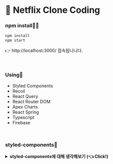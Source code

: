 # 🎥 Netflix Clone Coding

### npm install🧚‍♂️

```bash
npm install
npm start
```

👉 http://localhost:3000/ 접속됩니니다.

<br />

### Using🥷

- Styled Components
- Recoil
- React Query
- React Router DOM
- Apex Charts
- React Spring
- Typescript
- Firebase

<br />

### styled-components🎨

<details>
  <summary>
    <strong>styled-components에 대해 생각해보기 (👈 Click!)</strong>
  </summary>

  <br />

- **🎨 인라인 스타일이나 CSS모듈 스타일을 권장하지 않는 이유는?**

- **🎨 Box 컴포넌트 스타일을 Input 컴포넌트 스타일을 가져오고 싶다면?  
  +) 추가로 Input 컴포넌트에 color: red; 만 별도로 추가하고 싶다면?**

- **🎨 같은 컴포넌트를 사용하지만 배경색만 다르게 적용하고 싶다면?**

- **🎨 동일한 컴포넌트 사용하고 같은 스타일을 사용한다. 하지만 경우에 따라 태그를 다르게 설정하고 싶다면?**

- **🎨 4개의 input태그에 공통된 속성을 적용하고 싶다면?**

- **🎨 keyframes 사용해서 컴포넌트에 animation 적용하고 싶다면?**

- **🎨 스타일 컴포넌트 안에 자식 요소가 HTML태그로 적용되어 있는 요소에 스타일을 적용하고 싶다면?**

  1. 특정 부모 요소 안에 자식요소로만 존재하는 경우
  2. 공통적으로 많이 사용되는 요소이지만, 특정 부모 요소 안에 있을 때 별도로 적용하고 싶은 스타일이 있는 경우

- **🎨 전체 theme(ThemeProvider) 사용하여 다크모드 사용하려면?**

</details>
